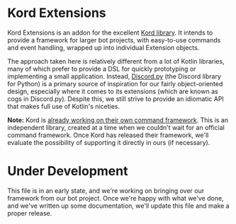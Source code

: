 Kord Extensions
===============

Kord Extensions is an addon for the excellent [Kord library](https://github.com/kordlib/kord). It intends to provide
a framework for larger bot projects, with easy-to-use commands and event handling, wrapped up into individual
Extension objects.

The approach taken here is relatively different from a lot of Kotlin libraries, many of which prefer to provide a
DSL for quickly prototyping or implementing a small application. Instead, 
[Discord.py](https://github.com/Rapptz/discord.py) (the Discord library for Python) is a primary source of inspiration
for our fairly object-oriented design, especially where it comes to its extensions (which are known as cogs in 
Discord.py). Despite this, we still strive to provide an idiomatic API that makes full use of Kotlin's niceties.

**Note:** Kord is [already working on their own command framework](https://github.com/kordlib/kord/issues/8). This
is an independent library, created at a time when we couldn't wait for an official command framework. Once Kord
has released their framework, we'll evaluate the possibility of supporting it directly in ours (if necessary).

Under Development
=================

This file is in an early state, and we're working on bringing over our framework from our bot project. Once we're
happy with what we've done, and we've written up some documentation, we'll update this file and make a proper
release.
